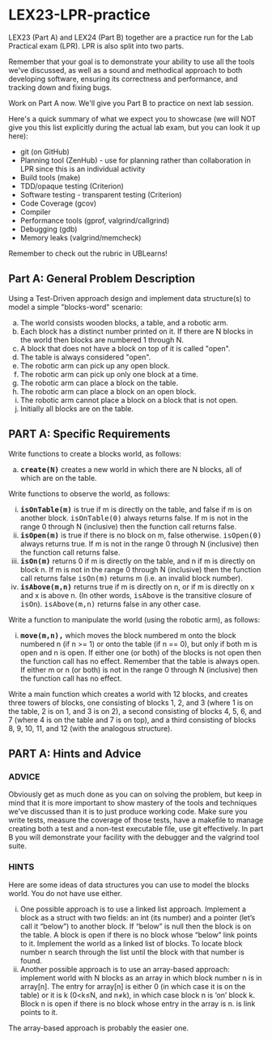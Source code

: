 # LEX23-LPR-practice

LEX23 (Part A) and LEX24 (Part B) together are a practice run for the Lab Practical exam (LPR).  LPR is also split into two parts.

Remember that your goal is to demonstrate your ability to use all the tools we've discussed, as well as a sound and methodical approach to both developing software, ensuring its correctness and performance, and tracking down and fixing bugs.

Work on Part A now.  We'll give you Part B to practice on next lab session.

Here's a quick summary of what we expect you to showcase (we will NOT give you this list explicitly during the actual lab exam, but you can look it up here):
* git (on GitHub)
* Planning tool (ZenHub) - use for planning rather than collaboration in LPR since this is an individual activity
* Build tools (make)
* TDD/opaque testing (Criterion)
* Software testing - transparent testing (Criterion)
* Code Coverage (gcov)
* Compiler
* Performance tools (gprof, valgrind/callgrind)
* Debugging (gdb)
* Memory leaks (valgrind/memcheck)

Remember to check out the rubric in UBLearns!

## Part A: General Problem Description

Using a Test-Driven approach design and implement data structure(s) to model a simple "blocks-word" scenario:

 <ol type="a">
  <li>The world consists wooden blocks, a table, and a robotic arm.
  </li>

  <li>Each block has a distinct number printed on it.  If there are N
  blocks in the world then blocks are numbered 1 through N.
  </li>

  <li>A block that does not have a block on top of it is called "open".</li>

  <li>The table is always considered "open".</li>

  <li>The robotic arm can pick up any open block.</li>

  <li>The robotic arm can pick up only one block at a time.</li>

  <li>The robotic arm can place a block on the table.</li>

  <li>The robotic arm can place a block on an open block.</li>

  <li>The robotic arm cannot place a block on a block that is not open.</li>

  <li>Initially all blocks are on the table.</li>

  </ol>

## PART A: Specific Requirements
Write functions to create a blocks world, as follows:

  <ol type="a">
  <li><b><tt>create(N)</tt></b> creates a new world in which there are N blocks, all of
  which are on the table.
  </li>
  </ol>

  <p>Write functions to observe the world, as follows:</p>
  <ol type="i">
  <li><b><tt>isOnTable(m)</tt></b> is true if m is directly on the table, and false if m is on
  another block.  <tt>isOnTable(0)</tt> always returns false.  If m is not in the
  range 0 through N (inclusive) then the function call returns false.
  </li>

  <li><b><tt>isOpen(m)</tt></b> is true if there is no block on m, false otherwise.
  <tt>isOpen(0)</tt> always returns true.  If m is not in the range 0 through N
  (inclusive) then the function call returns false.
  </li>

  <li><b><tt>isOn(m)</tt></b> returns 0 if m is directly on the table, and n if m is directly
  on block n.  If m is not in the range 0 through N (inclusive) then the
  function call returns false <tt>isOn(m)</tt> returns m (i.e. an invalid block
  number).
  </li>

  <li><b><tt>isAbove(m,n)</tt></b> returns true if m is directly on n, or if m is directly
  on x and x is above n. (In other words, <tt>isAbove</tt> is the transitive
  closure of <tt>isOn</tt>).  <tt>isAbove(m,n)</tt> returns false in any other case.
  </li>

  </ol>

  <p>Write a function to manipulate the world (using the robotic arm), as
  follows:
  </p>

<ol type="i">
  <li><b><tt>move(m,n),</tt></b> which moves the block numbered m onto the block
  numbered n (if n >= 1) or onto the table (if n == 0), but only if both
  m is open and n is open.  If either one (or both) of the blocks is not
  open then the function call has no effect.  Remember that the table is
  always open.  If either m or n (or both) is not in the range 0 through
  N (inclusive) then the function call has no effect.
  </li>
  </ol>

  <p>
  Write a main function which creates a world with 12 blocks, and
  creates three towers of blocks, one consisting of blocks 1, 2, and 3
  (where 1 is on the table, 2 is on 1, and 3 is on 2), a second
  consisting of blocks 4, 5, 6, and 7 (where 4 is on the table and 7 is
  on top), and a third consisting of blocks 8, 9, 10, 11, and 12 (with
  the analogous structure).
 
## PART A: Hints and Advice</h4></div>
  <div class="panel-body">

### ADVICE
  <p>Obviously get as much done as you can on solving the problem, but
  keep in mind that it is more important to show mastery of the tools
  and techniques we've discussed than it is to just produce working 
  code.  Make sure you write tests, measure the coverage of those tests,
  have a makefile to manage creating both a test and a non-test
  executable file, use git effectively.  In part B you will demonstrate
  your facility with the debugger and the valgrind tool suite.
  </p>
  

### HINTS
  <p> Here are some ideas of data structures you can use to model the blocks world.  You do not have use either.</p>
  
  <ol type="i">
  
  <li> One possible approach is to use a linked list
  approach.  Implement a block as a struct with two fields: an int (its
  number) and a pointer (let’s call it “below”) to another block.  If
  “below” is null then the block is on the table.  A block is open if
  there is no block whose “below” link points to it.  Implement the
  world as a linked list of blocks.  To locate block number n search through
  the list until the block with that number is found.</li>
  
  <li>Another possible approach is to use an array-based approach:
  implement world with N blocks as an array in which block number n is
  in array[n].  The entry for array[n] is either 0 (in which case it is
  on the table) or it is k (0&lt;k&le;N, and n&ne;k), in which case
  block n is ‘on’ block k.  Block n is open if there is no block whose
  entry in the array is n. is link points to it.</li>
  
  </ol>
  
  The array-based approach is probably the easier one.
